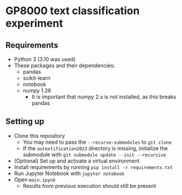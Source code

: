 # GP8000 text classification experiment

## Requirements

- Python 3 (3.10 was used)
- These packages and their dependencies:
  - pandas
  - scikit-learn
  - notebook
  - numpy 1.26
    - It is important that numpy 2.x is not installed, as this breaks pandas

## Setting up

- Clone this repository
  - You may need to pass the `--recurse-submodules` to `git clone`
  - If the `autextification2023` directory is missing, initialize the submodule with `git submodule update --init --recursive`
- (Optional) Set up and activate a virtual environment
- Install requirements by running `pip install -r requirements.txt`
- Run Jupyter Notebook with `jupyter notebook`
- Open `main.ipynb`
  - Results from previous execution should still be present
